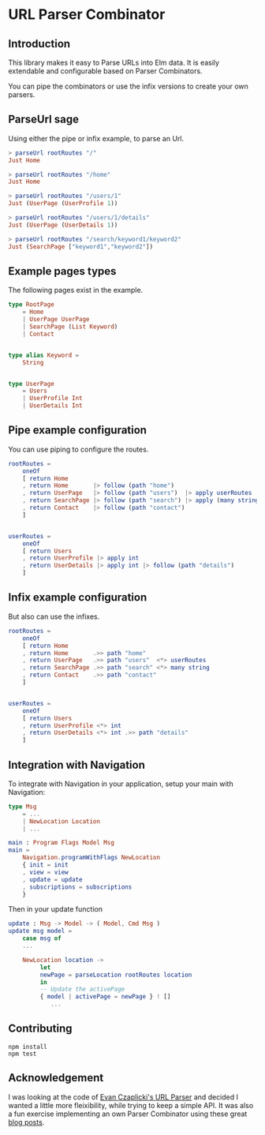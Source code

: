 # URL Parser Combinator

## Introduction
This library makes it easy to Parse URLs into Elm data.
It is easily extendable and configurable based on Parser Combinators.

You can pipe the combinators or use the infix versions to create your own parsers.

## ParseUrl sage

Using either the pipe or infix example, to parse an Url.

```elm
> parseUrl rootRoutes "/"
Just Home

> parseUrl rootRoutes "/home"
Just Home

> parseUrl rootRoutes "/users/1"
Just (UserPage (UserProfile 1))

> parseUrl rootRoutes "/users/1/details"
Just (UserPage (UserDetails 1))

> parseUrl rootRoutes "/search/keyword1/keyword2"
Just (SearchPage ["keyword1","keyword2"])
```

## Example pages types

The following pages exist in the example.

```elm
type RootPage
    = Home
    | UserPage UserPage
    | SearchPage (List Keyword)
    | Contact


type alias Keyword =
    String


type UserPage
    = Users
    | UserProfile Int
    | UserDetails Int
```

## Pipe example configuration

You can use piping to configure the routes.

```elm
rootRoutes =
    oneOf
	[ return Home
	, return Home       |> follow (path "home")
	, return UserPage   |> follow (path "users")  |> apply userRoutes
	, return SearchPage |> follow (path "search") |> apply (many string)
	, return Contact    |> follow (path "contact")
	]


userRoutes =
    oneOf
	[ return Users
	, return UserProfile |> apply int
	, return UserDetails |> apply int |> follow (path "details")
	]
```	    

## Infix example configuration

But also can use the infixes.

```elm
rootRoutes =
    oneOf
	[ return Home
	, return Home       .>> path "home"
	, return UserPage   .>> path "users"  <*> userRoutes
	, return SearchPage .>> path "search" <*> many string
	, return Contact    .>> path "contact"
	]


userRoutes =
    oneOf
	[ return Users
	, return UserProfile <*> int
	, return UserDetails <*> int .>> path "details"
	]
```

## Integration with Navigation
To integrate with Navigation in your application, setup your main with Navigation:

```elm
type Msg
    = ...
    | NewLocation Location
    | ...

main : Program Flags Model Msg
main =
    Navigation.programWithFlags NewLocation
	{ init = init
	, view = view
	, update = update
	, subscriptions = subscriptions
	}
```

Then in your update function

```elm
update : Msg -> Model -> ( Model, Cmd Msg )
update msg model =
    case msg of
	...

	NewLocation location ->
	     let
		 newPage = parseLocation rootRoutes location
	     in
		 -- Update the activePage
		 { model | activePage = newPage } ! []
            ...
```

## Contributing

```
npm install
npm test
```

## Acknowledgement

I was looking at the code of [Evan Czaplicki's URL Parser](https://github.com/evancz/url-parser) and
decided I wanted a little more fleixibility, while trying to keep a simple API.
It was also a fun exercise implementing an own Parser Combinator using these great
[blog posts](https://fsharpforfunandprofit.com/posts/understanding-parser-combinators/).